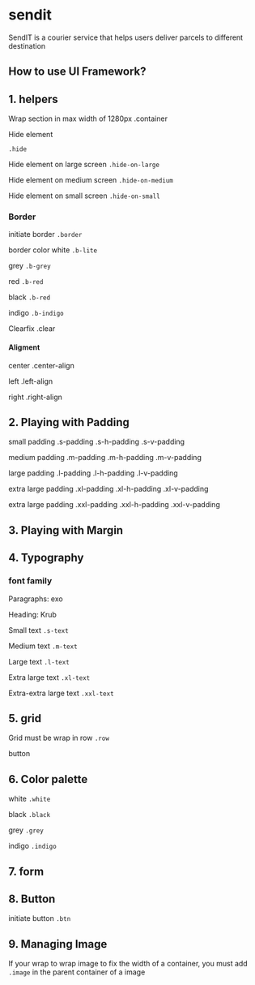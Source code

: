 # sendit
SendIT is a courier service that helps users deliver parcels to different destination


## How to use UI Framework?

## 1. helpers

Wrap section in max width of 1280px
.container

Hide element

`.hide`

Hide element on large screen
`.hide-on-large`

Hide element on medium screen
`.hide-on-medium`

Hide element on small screen
`.hide-on-small`

### Border

initiate border
`.border`

border color
white
`.b-lite`

grey
`.b-grey`

red
`.b-red`

black
`.b-red`

indigo
`.b-indigo`

Clearfix
.clear

#### Aligment

center
.center-align

left
.left-align

right
.right-align


## 2. Playing with Padding

small padding
.s-padding
.s-h-padding
.s-v-padding

medium padding
.m-padding
.m-h-padding
.m-v-padding

large padding
.l-padding
.l-h-padding
.l-v-padding

extra large padding
.xl-padding
.xl-h-padding
.xl-v-padding

extra large padding
.xxl-padding
.xxl-h-padding
.xxl-v-padding

## 3. Playing with Margin


## 4. Typography

### font family

Paragraphs: exo

Heading: Krub

Small text
`.s-text`

Medium text
`.m-text`

Large text
`.l-text`

Extra large text
`.xl-text`

Extra-extra large text
`.xxl-text`




## 5. grid

Grid must be wrap in row
`.row`




button

## 6. Color palette

white
`.white`

black
`.black`

grey
`.grey`

indigo
`.indigo`


## 7. form


## 8. Button

initiate button
`.btn`


## 9. Managing Image

If your wrap to wrap image to fix the width of a container, you must add `.image` in the parent container of a image